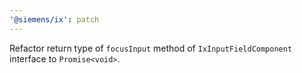 ```yaml
---
'@siemens/ix': patch
---
```


Refactor return type of `focusInput` method of `IxInputFieldComponent` interface to `Promise<void>`.
